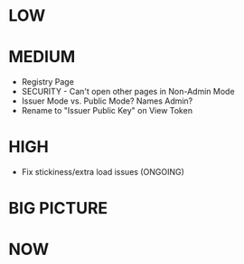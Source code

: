 # LOW

# MEDIUM

* Registry Page
* SECURITY - Can't open other pages in Non-Admin Mode
* Issuer Mode vs. Public Mode? Names Admin?
* Rename to "Issuer Public Key" on View Token

# HIGH

* Fix stickiness/extra load issues (ONGOING)


# BIG PICTURE


# NOW
